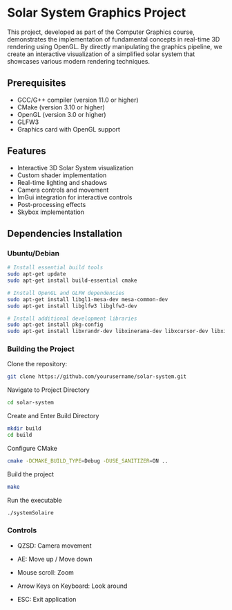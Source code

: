 # Solar System Graphics Project

This project, developed as part of the Computer Graphics course, demonstrates the implementation of fundamental concepts in real-time 3D rendering using OpenGL. By directly manipulating the graphics pipeline, we create an interactive visualization of a simplified solar system that showcases various modern rendering techniques.

## Prerequisites

- GCC/G++ compiler (version 11.0 or higher)
- CMake (version 3.10 or higher)
- OpenGL (version 3.0 or higher)
- GLFW3
- Graphics card with OpenGL support

## Features

- Interactive 3D Solar System visualization
- Custom shader implementation
- Real-time lighting and shadows
- Camera controls and movement
- ImGui integration for interactive controls
- Post-processing effects
- Skybox implementation

## Dependencies Installation

### Ubuntu/Debian
```bash
# Install essential build tools
sudo apt-get update
sudo apt-get install build-essential cmake

# Install OpenGL and GLFW dependencies
sudo apt-get install libgl1-mesa-dev mesa-common-dev
sudo apt-get install libglfw3 libglfw3-dev

# Install additional development libraries
sudo apt-get install pkg-config
sudo apt-get install libxrandr-dev libxinerama-dev libxcursor-dev libxi-dev
```

### Building the Project

Clone the repository:
```bash
git clone https://github.com/yourusername/solar-system.git
```

Navigate to Project Directory
```bash
cd solar-system
```

Create and Enter Build Directory
```bash
mkdir build
cd build
```

Configure CMake
```bash
cmake -DCMAKE_BUILD_TYPE=Debug -DUSE_SANITIZER=ON ..
```

Build the project
```bash
make
```

Run the executable
```bash
./systemSolaire
```

### Controls

- QZSD: Camera movement

- AE: Move up / Move down

- Mouse scroll: Zoom 

- Arrow Keys on Keyboard: Look around

- ESC: Exit application

